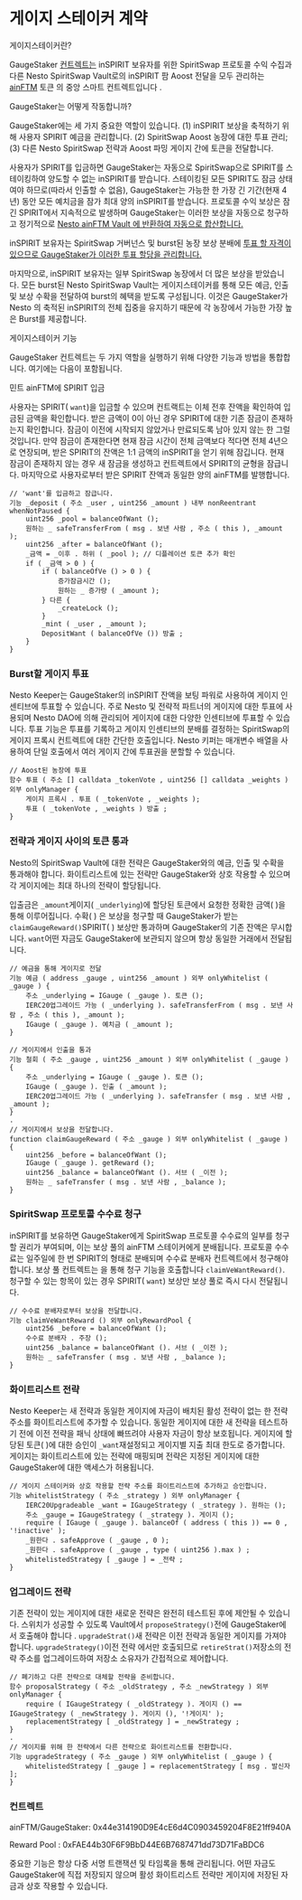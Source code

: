 # 게이지 스테이커 계약

게이지스테이커란?

GaugeStaker [컨트렉트는](https://github.com/beefyfinance/beefy-contracts/blob/master/contracts/BIFI/strategies/Gauge/GaugeStaker.sol) inSPIRIT 보유자를 위한 SpiritSwap 프로토콜 수익 수집과 다른 Nesto SpiritSwap Vault로의 inSPIRIT 팜 Aoost 전달을 모두 관리하는 [ainFTM](https://docs.beefy.finance/products/beefy-escrowed-tokens/binspirit) 토큰 의 중앙 스마트 컨트렉트입니다 .

GaugeStaker는 어떻게 작동합니까?

GaugeStaker에는 세 가지 중요한 역할이 있습니다. (1) inSPIRIT 보상을 축적하기 위해 사용자 SPIRIT 예금을 관리합니다. (2) SpiritSwap Aoost 농장에 대한 투표 관리; (3) 다른 Nesto SpiritSwap 전략과 Aoost 파밍 게이지 간에 토큰을 전달합니다.

사용자가 SPIRIT를 입금하면 GaugeStaker는 자동으로 SpiritSwap으로 SPIRIT를 스테이킹하여 양도할 수 없는 inSPIRIT를 받습니다. 스테이킹된 모든 SPIRIT도 잠금 상태여야 하므로(따라서 인출할 수 없음), GaugeStaker는 가능한 한 가장 긴 기간(현재 4년) 동안 모든 예치금을 잠가 최대 양의 inSPIRIT를 받습니다. 프로토콜 수익 보상은 잠긴 SPIRIT에서 지속적으로 발생하며 GaugeStaker는 이러한 보상을 자동으로 청구하고 정기적으로 [Nesto ainFTM Vault 에 반환하여 자동으로 합산합니다.](https://app.beefy.finance/#/vault/beefy-binspirit)

inSPIRIT 보유자는 SpiritSwap 거버넌스 및 burst된 농장 보상 분배에 [투표 할 자격이 있으므로 GaugeStaker가 이러한 투표 할당을 관리합니다.](https://docs.beefy.finance/products/beefy-escrowed-tokens/binspirit#can-i-vote-with-binspirit)

마지막으로, inSPIRIT 보유자는 일부 SpiritSwap 농장에서 더 많은 보상을 받았습니다. 모든 burst된 Nesto SpiritSwap Vault는 게이지스테이커를 통해 모든 예금, 인출 및 보상 수확을 전달하여 burst의 혜택을 받도록 구성됩니다. 이것은 GaugeStaker가 Nesto 의 축적된 inSPIRIT의 전체 집중을 유지하기 때문에 각 농장에서 가능한 가장 높은 Burst를 제공합니다.

게이지스테이커 기능

GaugeStaker 컨트렉트는 두 가지 역할을 실행하기 위해 다양한 기능과 방법을 통합합니다. 여기에는 다음이 포함됩니다.

민트 ainFTM에 SPIRIT 입금

사용자는 SPIRIT( `want`)을 입금할 수 있으며 컨트랙트는 이체 전후 잔액을 확인하여 입금된 금액을 확인합니다. 받은 금액이 0이 아닌 경우 SPIRIT에 대한 기존 잠금이 존재하는지 확인합니다. 잠금이 이전에 시작되지 않았거나 만료되도록 남아 있지 않는 한 그럴 것입니다. 만약 잠금이 존재한다면 현재 잠금 시간이 전체 금액보다 적다면 전체 4년으로 연장되며, 받은 SPIRIT의 잔액은 1:1 금액의 inSPIRIT을 얻기 위해 잠깁니다. 현재 잠금이 존재하지 않는 경우 새 잠금을 생성하고 컨트렉트에서 SPIRIT의 균형을 잠급니다. 마지막으로 사용자로부터 받은 SPIRIT 잔액과 동일한 양의 ainFTM를 발행합니다.

```
// 'want'를 입금하고 잠급니다.
기능 _deposit ( 주소 _user , uint256 _amount ) 내부 nonReentrant whenNotPaused {   
    uint256 _pool = balanceOfWant ();     
    원하는 _ safeTransferFrom ( msg . 보낸 사람 , 주소 ( this ), _amount ); 
    uint256 _after = balanceOfWant ();     
    _금액 = _이후 . 하위 ( _pool ); // 디플레이션 토큰 추가 확인 
    if ( _금액 > 0 ) {   
        if ( balanceOfVe () > 0 ) {    
            증가잠금시간 ();
            원하는 _ 증가량 ( _amount );        
        } 다른 {              
            _createLock ();
        }        
        _mint ( _user , _amount );        
        DepositWant ( balanceOfVe ()) 방출 ;     
    }
}

```

### Burst할 게이지 투표

Nesto Keeper는 GaugeStaker의 inSPIRIT 잔액을 보팅 파워로 사용하여 게이지 인센티브에 투표할 수 있습니다. 주로 Nesto 및 전략적 파트너의 게이지에 대한 투표에 사용되며 Nesto DAO에 의해 관리되어 게이지에 대한 다양한 인센티브에 투표할 수 있습니다. 투표 기능은 투표를 기록하고 게이지 인센티브의 분배를 결정하는 SpiritSwap의 게이지 프록시 컨트렉트에 대한 간단한 호출입니다. Nesto 키퍼는 매개변수 배열을 사용하여 단일 호출에서 여러 게이지 간에 투표권을 분할할 수 있습니다.

```
// Aoost된 농장에 투표
함수 투표 ( 주소 [] calldata _tokenVote , uint256 [] calldata _weights ) 외부 onlyManager {         
    게이지 프록시 . 투표 ( _tokenVote , _weights );    
    투표 ( _tokenVote , _weights ) 방출 ; 
}
```

### 전략과 게이지 사이의 토큰 통과

Nesto의 SpiritSwap Vault에 대한 전략은 GaugeStaker와의 예금, 인출 및 수확을 통과해야 합니다. 화이트리스트에 있는 전략만 GaugeStaker와 상호 작용할 수 있으며 각 게이지에는 최대 하나의 전략이 할당됩니다.

입출금은 `_amount`게이지( `_underlying`)에 할당된 토큰에서 요청한 정확한 금액( )을 통해 이루어집니다. 수확( ) 은 보상을 청구할 때 GaugeStaker가 받는 `claimGaugeReward()`SPIRIT( ) 보상만 통과하며 GaugeStaker의 기존 잔액은 무시합니다. `want`어떤 자금도 GaugeStaker에 보관되지 않으며 항상 동일한 거래에서 전달됩니다.

```
// 예금을 통해 게이지로 전달
기능 예금 ( address _gauge , uint256 _amount ) 외부 onlyWhitelist ( _gauge ) {     
    주소 _underlying = IGauge ( _gauge ). 토큰 ();     
    IERC20업그레이드 가능 ( _underlying ). safeTransferFrom ( msg . 보낸 사람 , 주소 ( this ), _amount );     
    IGauge ( _gauge ). 예치금 ( _amount );
}
    
// 게이지에서 인출을 통과
기능 철회 ( 주소 _gauge , uint256 _amount ) 외부 onlyWhitelist ( _gauge ) {     
    주소 _underlying = IGauge ( _gauge ). 토큰 ();     
    IGauge ( _gauge ). 인출 ( _amount );    
    IERC20업그레이드 가능 ( _underlying ). safeTransfer ( msg . 보낸 사람 , _amount );
}
.
// 게이지에서 보상을 전달합니다.
function claimGaugeReward ( 주소 _gauge ) 외부 onlyWhitelist ( _gauge ) {    
    uint256 _before = balanceOfWant (); 
    IGauge ( _gauge ). getReward ();
    uint256 _balance = balanceOfWant (). 서브 ( _이전 ); 
    원하는 _ safeTransfer ( msg . 보낸 사람 , _balance );
}

```

### SpiritSwap 프로토콜 수수료 청구

inSPIRIT를 보유하면 GaugeStaker에게 SpiritSwap 프로토콜 수수료의 일부를 청구할 권리가 부여되며, 이는 보상 풀의 ainFTM 스테이커에게 분배됩니다. 프로토콜 수수료는 일주일에 한 번 SPIRIT의 형태로 분배되며 수수료 분배자 컨트렉트에서 청구해야 합니다. 보상 풀 컨트렉트는 을 통해 청구 기능을 호출합니다 `claimVeWantReward()`. 청구할 수 있는 항목이 있는 경우 SPIRIT( `want`) 보상만 보상 풀로 즉시 다시 전달됩니다.

```
// 수수료 분배자로부터 보상을 전달합니다.
기능 claimVeWantReward () 외부 onlyRewardPool {      
    uint256 _before = balanceOfWant ();     
    수수료 분배자 . 주장 ();    
    uint256 _balance = balanceOfWant (). 서브 ( _이전 );     
    원하는 _ safeTransfer ( msg . 보낸 사람 , _balance );
}
```

### 화이트리스트 전략

Nesto Keeper는 새 전략과 동일한 게이지에 자금이 배치된 활성 전략이 없는 한 전략 주소를 화이트리스트에 추가할 수 있습니다. 동일한 게이지에 대한 새 전략을 테스트하기 전에 이전 전략을 패닉 상태에 빠뜨려야 사용자 자금이 항상 보호됩니다. 게이지에 할당된 토큰( )에 대한 승인이 `_want`재설정되고 게이지별 지출 최대 한도로 증가합니다. 게이지는 화이트리스트에 있는 전략에 매핑되며 전략은 지정된 게이지에 대한 GaugeStaker에 대한 액세스가 허용됩니다.

```
// 게이지 스테이커와 상호 작용할 전략 주소를 화이트리스트에 추가하고 승인합니다.
기능 whitelistStrategy ( 주소 _strategy ) 외부 onlyManager {      
    IERC20Upgradeable _want = IGaugeStrategy ( _strategy ). 원하는 ();     
    주소 _gauge = IGaugeStrategy ( _strategy ). 게이지 ();     
    require ( IGauge ( _gauge ). balanceOf ( address ( this )) == 0 , '!inactive' );       
    _원한다 . safeApprove ( _gauge , 0 );     
    _원한다 . safeApprove ( _gauge , type ( uint256 ).max ) ;     
    whitelistedStrategy [ _gauge ] = _전략 ; 
}
```

### 업그레이드 전략

기존 전략이 있는 게이지에 대한 새로운 전략은 완전히 테스트된 후에 제안될 수 있습니다. 스위치가 성공할 수 있도록 Vault에서 `proposeStrategy()`전에 GaugeStaker에서 호출해야 합니다 . `upgradeStrat()`새 전략은 이전 전략과 동일한 게이지를 가져야 합니다. `upgradeStrategy()`이전 전략 에서만 호출되므로 `retireStrat()`저장소의 전략 주소를 업그레이드하여 저장소 소유자가 간접적으로 제어합니다.

```
// 폐기하고 다른 전략으로 대체할 전략을 준비합니다.
함수 proposalStrategy ( 주소 _oldStrategy , 주소 _newStrategy ) 외부 onlyManager {       
    require ( IGaugeStrategy ( _oldStrategy ). 게이지 () == IGaugeStrategy ( _newStrategy ). 게이지 (), '!게이지' );       
    replacementStrategy [ _oldStrategy ] = _newStrategy ; 
}
.
// 게이지를 위해 한 전략에서 다른 전략으로 화이트리스트를 전환합니다.
기능 upgradeStrategy ( 주소 _gauge ) 외부 onlyWhitelist ( _gauge ) {    
    whitelistedStrategy [ _gauge ] = replacementStrategy [ msg . 발신자 ]; 
}

```

### 컨트렉트

ainFTM/GaugeStaker: 0x44e314190D9E4cE6d4C0903459204F8E21ff940A

Reward Pool : 0xFAE44b30F6F9BbD44E6B7687471dd73D71FaBDC6

중요한 기능은 항상 다중 서명 트랜잭션 및 타임록을 통해 관리됩니다. 어떤 자금도 GaugeStaker에 직접 저장되지 않으며 활성 화이트리스트 전략만 게이지에 저장된 자금과 상호 작용할 수 있습니다.
